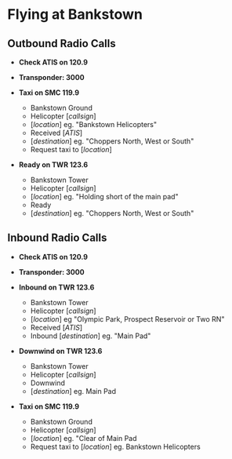 # Flying at Bankstown

## Outbound Radio Calls

- **Check ATIS on 120.9**
- **Transponder: 3000**

- **Taxi on SMC 119.9**

  - Bankstown Ground
  - Helicopter [*callsign*]
  - [*location*] eg. "Bankstown Helicopters"
  - Received [*ATIS*]
  - [*destination*] eg. "Choppers North, West or South"
  - Request taxi to [*location*]

- **Ready on TWR 123.6**

  - Bankstown Tower
  - Helicopter [*callsign*]
  - [*location*] eg. "Holding short of the main pad"
  - Ready
  - [*destination*] eg. "Choppers North, West or South"

## Inbound Radio Calls

- **Check ATIS on 120.9**
- **Transponder: 3000**

- **Inbound on TWR 123.6**

  - Bankstown Tower
  - Helicopter [*callsign*]
  - [*location*] eg "Olympic Park, Prospect Reservoir or Two RN"
  - Received [*ATIS*]
  - Inbound [*destination*] eg. "Main Pad"

- **Downwind on TWR 123.6**

  - Bankstown Tower
  - Helicopter [*callsign*]
  - Downwind
  - [*destination*] eg. Main Pad

- **Taxi on SMC 119.9**

  - Bankstown Ground
  - Helicopter [*callsign*]
  - [*location*] eg. "Clear of Main Pad
  - Request taxi to [*location*] eg. Bankstown Helicopters


